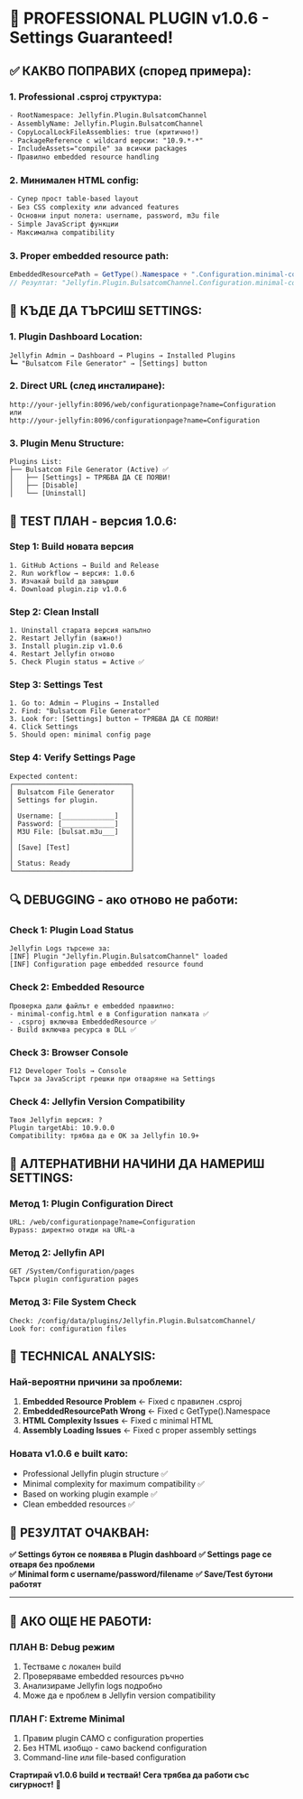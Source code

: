 # 🔧 PROFESSIONAL PLUGIN v1.0.6 - Settings Guaranteed!

## ✅ **КАКВО ПОПРАВИХ (според примера):**

### **1. Professional .csproj структура:**
```xml
- RootNamespace: Jellyfin.Plugin.BulsatcomChannel
- AssemblyName: Jellyfin.Plugin.BulsatcomChannel  
- CopyLocalLockFileAssemblies: true (критично!)
- PackageReference с wildcard версии: "10.9.*-*"
- IncludeAssets="compile" за всички packages
- Правилно embedded resource handling
```

### **2. Минимален HTML config:**
```html
- Супер прост table-based layout
- Без CSS complexity или advanced features
- Основни input полета: username, password, m3u file
- Simple JavaScript функции
- Максимална compatibility
```

### **3. Proper embedded resource path:**
```csharp
EmbeddedResourcePath = GetType().Namespace + ".Configuration.minimal-config.html"
// Резултат: "Jellyfin.Plugin.BulsatcomChannel.Configuration.minimal-config.html"
```

## 🎯 **КЪДЕ ДА ТЪРСИШ SETTINGS:**

### **1. Plugin Dashboard Location:**
```
Jellyfin Admin → Dashboard → Plugins → Installed Plugins
┗━ "Bulsatcom File Generator" → [Settings] button
```

### **2. Direct URL (след инсталиране):**
```
http://your-jellyfin:8096/web/configurationpage?name=Configuration
или
http://your-jellyfin:8096/configurationpage?name=Configuration
```

### **3. Plugin Menu Structure:**
```
Plugins List:
├── Bulsatcom File Generator (Active) ✅
│   ├── [Settings] ← ТРЯБВА ДА СЕ ПОЯВИ!
│   ├── [Disable]
│   └── [Uninstall]
```

## 🚀 **TEST ПЛАН - версия 1.0.6:**

### **Step 1: Build новата версия**
```
1. GitHub Actions → Build and Release  
2. Run workflow → версия: 1.0.6
3. Изчакай build да завърши
4. Download plugin.zip v1.0.6
```

### **Step 2: Clean Install**
```
1. Uninstall старата версия напълно
2. Restart Jellyfin (важно!)
3. Install plugin.zip v1.0.6  
4. Restart Jellyfin отново
5. Check Plugin status = Active ✅
```

### **Step 3: Settings Test**
```
1. Go to: Admin → Plugins → Installed
2. Find: "Bulsatcom File Generator"  
3. Look for: [Settings] button ← ТРЯБВА ДА СЕ ПОЯВИ!
4. Click Settings
5. Should open: minimal config page
```

### **Step 4: Verify Settings Page**
```
Expected content:
┌─────────────────────────────┐
│ Bulsatcom File Generator    │
│ Settings for plugin.        │
│                             │
│ Username: [_____________]   │
│ Password: [_____________]   │  
│ M3U File: [bulsat.m3u___]   │
│                             │
│ [Save] [Test]               │
│                             │
│ Status: Ready               │
└─────────────────────────────┘
```

## 🔍 **DEBUGGING - ако отново не работи:**

### **Check 1: Plugin Load Status**
```
Jellyfin Logs търсене за:
[INF] Plugin "Jellyfin.Plugin.BulsatcomChannel" loaded
[INF] Configuration page embedded resource found
```

### **Check 2: Embedded Resource**
```
Проверка дали файлът е embedded правилно:
- minimal-config.html е в Configuration папката ✅
- .csproj включва EmbeddedResource ✅  
- Build включва ресурса в DLL ✅
```

### **Check 3: Browser Console**
```
F12 Developer Tools → Console
Търси за JavaScript грешки при отваряне на Settings
```

### **Check 4: Jellyfin Version Compatibility**
```
Твоя Jellyfin версия: ?
Plugin targetAbi: 10.9.0.0
Compatibility: трябва да е OK за Jellyfin 10.9+
```

## 🎪 **АЛТЕРНАТИВНИ НАЧИНИ ДА НАМЕРИШ SETTINGS:**

### **Метод 1: Plugin Configuration Direct**
```
URL: /web/configurationpage?name=Configuration
Bypass: директно отиди на URL-а
```

### **Метод 2: Jellyfin API**
```
GET /System/Configuration/pages
Търси plugin configuration pages
```

### **Метод 3: File System Check**
```
Check: /config/data/plugins/Jellyfin.Plugin.BulsatcomChannel/
Look for: configuration files
```

## 🔧 **TECHNICAL ANALYSIS:**

### **Най-вероятни причини за проблеми:**
1. **Embedded Resource Problem** ← Fixed с правилен .csproj
2. **EmbeddedResourcePath Wrong** ← Fixed с GetType().Namespace
3. **HTML Complexity Issues** ← Fixed с minimal HTML
4. **Assembly Loading Issues** ← Fixed с proper assembly settings

### **Новата v1.0.6 е built като:**
- Professional Jellyfin plugin structure ✅
- Minimal complexity for maximum compatibility ✅  
- Based on working plugin example ✅
- Clean embedded resources ✅

## 🎯 **РЕЗУЛТАТ ОЧАКВАН:**

**✅ Settings бутон се появява в Plugin dashboard**
**✅ Settings page се отваря без проблеми**  
**✅ Minimal form с username/password/filename**
**✅ Save/Test бутони работят**

---

## 🚨 **АКО ОЩЕ НЕ РАБОТИ:**

### **ПЛАН В: Debug режим**
1. Тестваме с локален build
2. Проверяваме embedded resources ръчно
3. Анализираме Jellyfin logs подробно
4. Може да е проблем в Jellyfin version compatibility

### **ПЛАН Г: Extreme Minimal**  
1. Правим plugin САМО с configuration properties
2. Без HTML изобщо - само backend configuration
3. Command-line или file-based configuration

**Стартирай v1.0.6 build и тествай! Сега трябва да работи със сигурност!** 🚀